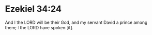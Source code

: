 # Ezekiel 34:24

And I the LORD will be their God, and my servant David a prince among them; I the LORD have spoken [it].